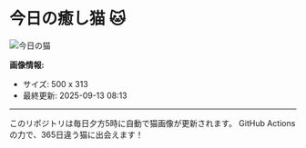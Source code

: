 # 今日の癒し猫 🐱

![今日の猫](https://cdn2.thecatapi.com/images/6hp.jpg)

**画像情報:**
- サイズ: 500 x 313
- 最終更新: 2025-09-13 08:13

---

このリポジトリは毎日夕方5時に自動で猫画像が更新されます。
GitHub Actionsの力で、365日違う猫に出会えます！
